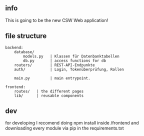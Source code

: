 ## info
This is going to be the new CSW Web application!

## file structure
```
backend:
	database/
		models.py 	| Klassen für Datenbanktabellen
		db.py		| access functions for db
	routers/  		| REST-API-Endpunkte
	auth/	  		| Login, Tokenüberprüfung, Rollen

	main.py	  		| main entrypoint.
	
frontend:
	routes/	  | the different pages
	lib/ 	  | reusable components
```

## dev
for developing I recomend doing npm install inside /frontend and downloading every module via pip in the requirements.txt
